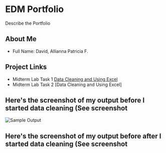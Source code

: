 # EDM Portfolio
Describe the Portfolio 
## About Me 
- Full Name: David, Allianna Patricia F.

## Project Links 
- Midterm Lab Task 1 [Data Cleaning and Using Excel](Midterm%20Lab%20Task%201/README.md)
- Midterm Lab Task 2 [Data Cleaning and Using Excel]

## Here's the screenshot of my output before I started data cleaning (See screenshot
![Sample Output](images/LabOne.png)
## Here's the screenshot of my output before after I started data cleaning (See screenshot

